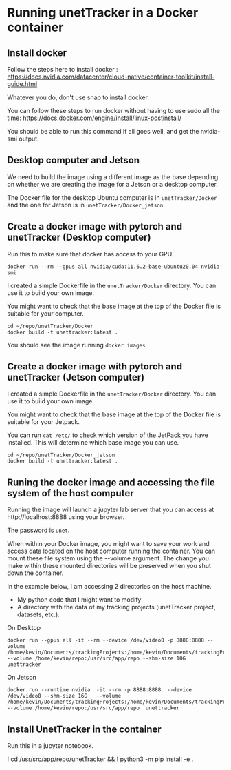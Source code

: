 # Running unetTracker in a Docker container

## Install docker

Follow the steps here to install docker : https://docs.nvidia.com/datacenter/cloud-native/container-toolkit/install-guide.html

Whatever you do, don't use snap to install docker.

You can follow these steps to run docker without having to use sudo all the time: https://docs.docker.com/engine/install/linux-postinstall/

You should be able to run this command if all goes well, and get the nvidia-smi output.


## Desktop computer and Jetson

We need to build the image using a different image as the base depending on whether we are creating the image for a Jetson or a desktop computer.

The Docker file for the desktop Ubuntu computer is in `unetTracker/Docker` and the one for Jetson is in `unetTracker/Docker_jetson`.


## Create a docker image with pytorch and unetTracker (Desktop computer)

Run this to make sure that docker has access to your GPU.

```
docker run --rm --gpus all nvidia/cuda:11.6.2-base-ubuntu20.04 nvidia-smi
```

I created a simple Dockerfile in the `unetTracker/Docker` directory. You can use it to build your own image.

You might want to check that the base image at the top of the Docker file is suitable for your computer.

```
cd ~/repo/unetTracker/Docker
docker build -t unettracker:latest .
```

You should see the image running `docker images`.

## Create a docker image with pytorch and unetTracker (Jetson computer)

I created a simple Dockerfile in the `unetTracker/Docker` directory. You can use it to build your own image.

You might want to check that the base image at the top of the Docker file is suitable for your Jetpack.

You can run `cat /etc/` to check which version of the JetPack you have installed. This will determine which base image you can use.

```
cd ~/repo/unetTracker/Docker_jetson
docker build -t unettracker:latest .
```





## Runing the docker image and accessing the file system of the host computer

Running the image will launch a jupyter lab server that you can access at http://localhost:8888 using your browser.

The password is `unet`.


When within your Docker image, you might want to save your work and access data located on the host computer running the container. You can mount these file system using the --volume argument. The change you make within these mounted directories will be preserved when you shut down the container.

In the example below, I am accessing 2 directories on the host machine.

* My python code that I might want to modify
* A directory with the data of my tracking projects (unetTracker project, datasets, etc.).

On Desktop
```
docker run --gpus all -it --rm --device /dev/video0 -p 8888:8888 --volume /home/kevin/Documents/trackingProjects:/home/kevin/Documents/trackingProjects --volume /home/kevin/repo:/usr/src/app/repo --shm-size 10G  unettracker
```

On Jetson
```
docker run --runtime nvidia  -it --rm -p 8888:8888  --device /dev/video0 --shm-size 16G   --volume /home/kevin/Documents/trackingProjects:/home/kevin/Documents/trackingProjects --volume /home/kevin/repo:/usr/src/app/repo  unettracker
```

## Install UnetTracker in the container

Run this in a jupyter notebook.

! cd /usr/src/app/repo/unetTracker && ! python3 -m pip install -e .
